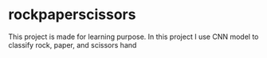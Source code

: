 # rockpaperscissors
This project is made for learning purpose. In this project I use CNN model to classify rock, paper, and scissors hand
